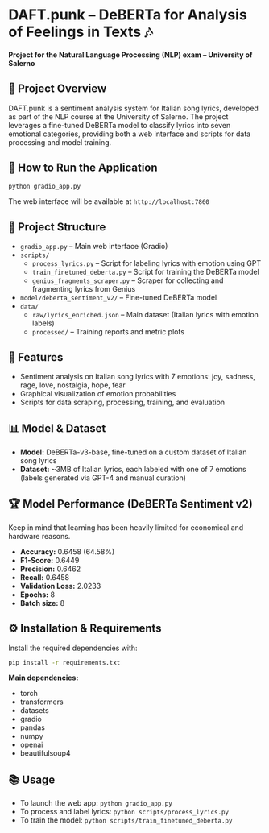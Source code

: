 # DAFT.punk – DeBERTa for Analysis of Feelings in Texts 🎶

**Project for the Natural Language Processing (NLP) exam – University of Salerno**

## 📝 Project Overview

DAFT.punk is a sentiment analysis system for Italian song lyrics, developed as part of the NLP course at the University of Salerno. The project leverages a fine-tuned DeBERTa model to classify lyrics into seven emotional categories, providing both a web interface and scripts for data processing and model training.

## 🚀 How to Run the Application

```bash
python gradio_app.py
```

The web interface will be available at `http://localhost:7860`

## 📁 Project Structure

- `gradio_app.py` – Main web interface (Gradio)
- `scripts/`
  - `process_lyrics.py` – Script for labeling lyrics with emotion using GPT
  - `train_finetuned_deberta.py` – Script for training the DeBERTa model
  - `genius_fragments_scraper.py` – Scraper for collecting and fragmenting lyrics from Genius
- `model/deberta_sentiment_v2/` – Fine-tuned DeBERTa model
- `data/`
  - `raw/lyrics_enriched.json` – Main dataset (Italian lyrics with emotion labels)
  - `processed/` – Training reports and metric plots

## 🎯 Features

- Sentiment analysis on Italian song lyrics with 7 emotions: joy, sadness, rage, love, nostalgia, hope, fear
- Graphical visualization of emotion probabilities
- Scripts for data scraping, processing, training, and evaluation

## 📊 Model & Dataset

- **Model:** DeBERTa-v3-base, fine-tuned on a custom dataset of Italian song lyrics
- **Dataset:** ~3MB of Italian lyrics, each labeled with one of 7 emotions (labels generated via GPT-4 and manual curation)

## 🏆 Model Performance (DeBERTa Sentiment v2)

Keep in mind that learning has been heavily limited for economical and hardware reasons.

- **Accuracy:** 0.6458 (64.58%)
- **F1-Score:** 0.6449
- **Precision:** 0.6462
- **Recall:** 0.6458
- **Validation Loss:** 2.0233
- **Epochs:** 8
- **Batch size:** 8

## ⚙️ Installation & Requirements

Install the required dependencies with:

```bash
pip install -r requirements.txt
```

**Main dependencies:**
- torch
- transformers
- datasets
- gradio
- pandas
- numpy
- openai
- beautifulsoup4

## 📚 Usage

- To launch the web app: `python gradio_app.py`
- To process and label lyrics: `python scripts/process_lyrics.py`
- To train the model: `python scripts/train_finetuned_deberta.py`
